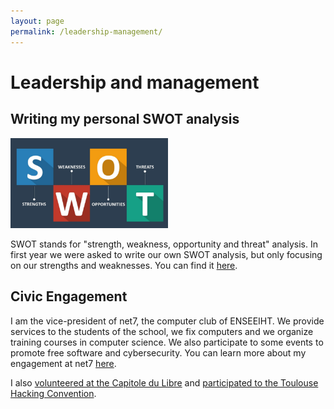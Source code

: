 ```yaml
---
layout: page
permalink: /leadership-management/
---
```


# Leadership and management

## Writing my personal SWOT analysis

<img src="/assets/img/swot-illustration.png" width="50%">

SWOT stands for "strength, weakness, opportunity and threat" analysis. In first year we were asked to write
our own SWOT analysis, but only focusing on our strengths and weaknesses. You can find it [here](/swot/).

## Civic Engagement

I am the vice-president of net7, the computer club of ENSEEIHT. We provide services to the students of the school, 
we fix computers and we organize training courses in computer science. We also participate to some events to 
promote free software and cybersecurity. You can learn more about my engagement at net7 [here](/civic-engagement).

I also [volunteered at the Capitole du Libre](/capitole-du-libre) and [participated to the Toulouse Hacking
Convention](/thc).
